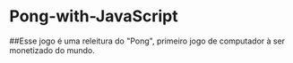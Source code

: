 # Pong-with-JavaScript

##Esse jogo é uma releitura do "Pong", primeiro jogo de computador à ser monetizado do mundo.
